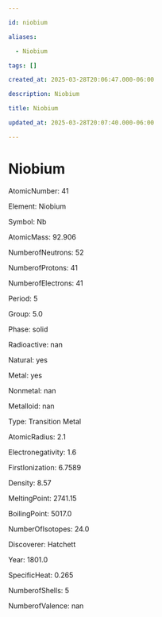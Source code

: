 ```yaml
---

id: niobium

aliases:

  - Niobium

tags: []

created_at: 2025-03-28T20:06:47.000-06:00

description: Niobium

title: Niobium

updated_at: 2025-03-28T20:07:40.000-06:00

---
```




# Niobium

AtomicNumber: 41

Element: Niobium

Symbol: Nb

AtomicMass: 92.906

NumberofNeutrons: 52

NumberofProtons: 41

NumberofElectrons: 41

Period: 5

Group: 5.0

Phase: solid

Radioactive: nan

Natural: yes

Metal: yes

Nonmetal: nan

Metalloid: nan

Type: Transition Metal

AtomicRadius: 2.1

Electronegativity: 1.6

FirstIonization: 6.7589

Density: 8.57

MeltingPoint: 2741.15

BoilingPoint: 5017.0

NumberOfIsotopes: 24.0

Discoverer: Hatchett

Year: 1801.0

SpecificHeat: 0.265

NumberofShells: 5

NumberofValence: nan


